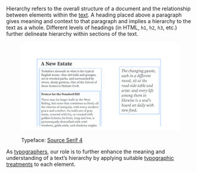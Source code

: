 
Hierarchy refers to the overall structure of a document and the relationship between elements within the [text](/glossary/text_copy). A heading placed above a paragraph gives meaning and context to that paragraph and implies a hierarchy to the text as a whole. Different levels of headings (in HTML, `h1`, `h2`, `h3`, etc.) further delineate hierarchy within sections of the text.

<figure>

![An article-like layout, with each element wrapped in a bounding box, from the level-one heading that serves as a heading for the entire content, to the level-two heading that relates to the second paragraph, to the pull quote off to one side.](images/thumbnail.svg)

<figcaption>Typeface: <a href="https://fonts.google.com/specimen/Source+Serif+4">Source Serif 4</a></figcaption>

</figure>

As [typographers](/glossary/typographer), our role is to further enhance the meaning and understanding of a text’s hierarchy by applying suitable [typographic treatments](/glossary/typography) to each element.

